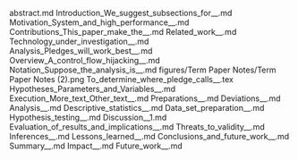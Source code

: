 abstract.md
Introduction_We_suggest_subsections_for__.md
Motivation_System_and_high_performance__.md
Contributions_This_paper_make_the__.md
Related_work__.md
Technology_under_investigation__.md
Analysis_Pledges_will_work_best__.md
Overview_A_control_flow_hijacking__.md
Notation_Suppose_the_analysis_is__.md
figures/Term Paper Notes/Term Paper Notes (2).png
To_determine_where_pledge_calls__.tex
Hypotheses_Parameters_and_Variables__.md
Execution_More_text_Other_text__.md
Preparations__.md
Deviations__.md
Analysis__.md
Descriptive_statistics__.md
Data_set_preparation__.md
Hypothesis_testing__.md
Discussion__1.md
Evaluation_of_results_and_implications__.md
Threats_to_validity__.md
Inferences__.md
Lessons_learned__.md
Conclusions_and_future_work__.md
Summary__.md
Impact__.md
Future_work__.md
